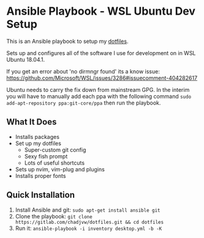 # Ansible Playbook - WSL Ubuntu Dev Setup

This is an Ansible playbook to setup my [dotfiles](https://gitlab.com/chadjvw/dotfiles).

Sets up and configures all of the software I use for development on in WSL Ubuntu 18.04.1.

If you get an error about 'no dirmngr found' its a know issue: https://github.com/Microsoft/WSL/issues/3286#issuecomment-404282617

Ubuntu needs to carry the fix down from mainstream GPG. In the interim you will have to manually add each ppa with the following command `sudo add-apt-repository ppa:git-core/ppa` then run the playbook.

## What It Does

- Installs packages
- Set up my dotfiles
  - Super-custom git config
  - Sexy fish prompt
  - Lots of useful shortcuts
- Sets up nvim, vim-plug and plugins
- Installs proper fonts

## Quick Installation

1. Install Ansible and git: `sudo apt-get install ansible git`
2. Clone the playbook: `git clone https://gitlab.com/chadjvw/dotfiles.git && cd dotfiles`
3. Run it: `ansible-playbook -i inventory desktop.yml -b -K`
